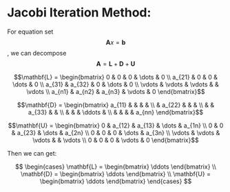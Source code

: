 # Jacobi Iteration Method:

For equation set $$\mathbf{A}{x} = \mathbf{b}$$, we can decompose $$\mathbf{A} = \mathbf{L} + \mathbf{D} + \mathbf{U}$$

$$\mathbf{L} = \begin{bmatrix}
0 & 0 & 0 & \dots & 0 \\
a_{21} & 0 & 0 & \dots & 0 \\
a_{31} & a_{32} & 0 & \dots & 0 \\
\vdots & \vdots & \vdots &  & \vdots \\
a_{n1} & a_{n2} & a_{n3} & \vdots & 0
\end{bmatrix}$$

$$\mathbf{D} = \begin{bmatrix}
a_{11} &  &  &  &  \\
 & a_{22} &  &  &  \\
 &  & a_{33} &  &  \\
 &  &  & \ddots &  \\
 &  &  &  & a_{nn}
\end{bmatrix}$$

$$\mathbf{U} = \begin{bmatrix}
0 & a_{12} & a_{13} & \dots & a_{1n} \\
0 & 0 & a_{23} & \dots & a_{2n} \\
0 & 0 & 0 & \dots & a_{3n} \\
\vdots & \vdots & \vdots & & \vdots \\
0 & 0 & 0 & \vdots & 0
\end{bmatrix}$$

Then we can get:

$$
\begin{cases}
\mathbf{L} = \begin{bmatrix} \ddots \end{bmatrix} \\
\mathbf{D} = \begin{bmatrix} \ddots \end{bmatrix} \\
\mathbf{U} = \begin{bmatrix} \ddots \end{bmatrix}
\end{cases}
$$



